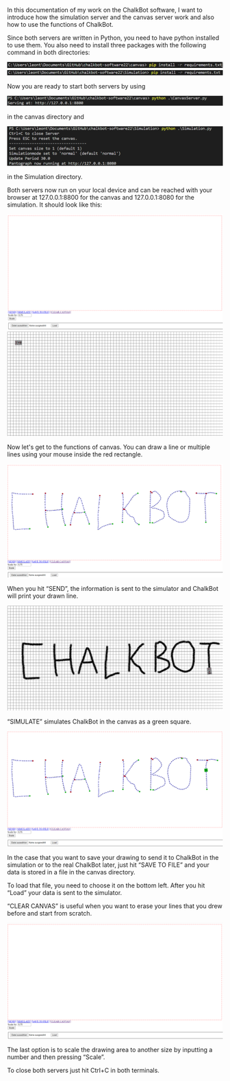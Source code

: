 In this documentation of my work on the ChalkBot software, I want to introduce how the simulation server and the canvas server work and also how to use the functions of ChalkBot.

Since both servers are written in Python, you need to have python installed to use them. You also need to install three packages with the following command in both directories:

![Requirements for canvas](canvasSimulation/requirementsCanvas.png)
![Requirements for simulation](canvasSimulation/requirementsSimulation.png)

Now you are ready to start both servers by using 

![Start canvas](canvasSimulation/startCanvas.png)

in the canvas directory and

![Start simulation](canvasSimulation/startSimulation.png)

in the Simulation directory.

Both servers now run on your local device and can be reached with your browser at 
127.0.0.1:8800 for the canvas and 127.0.0.1:8080 for the simulation. It should look like this:

![Start canvas in browser](canvasSimulation/startCanvasBrowser.png) ![Start simulation in browser](canvasSimulation/startSimulationBrowser.png)	

Now let's get to the functions of canvas. You can draw a line or multiple lines using your mouse inside the red rectangle. 

![Lines in canvas](canvasSimulation/drawingCanvas.png)	

When you hit “SEND”, the information is sent to the simulator and ChalkBot will print your drawn line.

![Simulation from canvas](canvasSimulation/drawingSimulation.png)	

“SIMULATE” simulates ChalkBot in the canvas as a green square.

![Simulation in canvas](canvasSimulation/simulateCanvas.png)

In the case that you want to save your drawing to send it to ChalkBot in the simulation or to the real ChalkBot later, just hit “SAVE TO FILE” and your data is stored in a file in the canvas directory. 

To load that file, you need to choose it on the bottom left. After you hit “Load” your data is sent to the simulator.

“CLEAR CANVAS” is useful when you want to erase your lines that you drew before and start from scratch.

![Cleared canvas](canvasSimulation/clearCanvas.png)

The last option is to scale the drawing area to another size by inputting a number and then pressing “Scale”.

To close both servers just hit Ctrl+C in both terminals.
